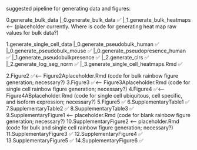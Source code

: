 
suggested pipeline for generating data and figures:

0.generate_bulk_data
  |_0.generate_bulk_data ✅
  |_1.generate_bulk_heatmaps <-- (placeholder currently. Where is code for generating heat map raw values for bulk data?)

1.generate_single_cell_data
  |_0.generate_pseudobulk_human ✅
  |_0.generate_pseudobulk_mouse ✅
  |_0.generate_pseudopresence_human ✅
  |_1.generate_pseudobulkpresence ✅
  |_2.generate_clrs ✅
  |_2.generate_log_seg_norm ✅
  |_3.generate_single_cell_heatmaps.Rmd ✅

2.Figure2 ✅<-- Figure2Aplaceholder.Rmd (code for bulk rainbow figure generation; necessary?)
3.Figure3 ✅<-- Figure3Aplaceholder.Rmd (code for single cell rainbow figure generation; necessary?)
4.Figure4 ✅<-- Figure4ABplaceholder.Rmd (code for single cell ubiquitous, cell specific, and isoform expression; necessary?)
5.Figure5 ✅
6.SupplementaryTable1 ✅
7.SupplementaryTable2 ✅
8.SupplementaryTable3 ✅
9.SupplementaryFigure1 <-- placeholder.Rmd (code for blank rainbow figure generation; necessary?)
10.SupplementaryFigure2 <-- placeholder.Rmd (code for bulk and single cell rainbow figure generation; necessary?)
11.SupplementaryFigure3 ✅
12.SupplementaryFigure4 ✅
13.SupplementaryFigure5 ✅
14.SupplementaryFigure6 ✅

